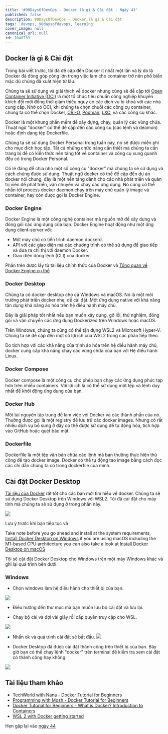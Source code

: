 ```yaml
---
title: '#90DaysOfDevOps - Docker là gì & Cài đặt - Ngày 43'
published: false
description: 90DaysOfDevOps - Docker là gì & Cài đặt
tags: 'devops, 90daysofdevops, learning'
cover_image: null
canonical_url: null
id: 1048739
---
```


## Docker là gì & Cài đặt

Trong bài viết trước, tôi đã đề cập đến Docker ít nhất một lần và lý do là Docker đá đóng góp công lớn trong việc làm cho container trở nên phổ biến mặc dù chúng đã xuất hiện từ lâu.

Chúng ta sẽ sử dụng và giải thích về docker nhưng cũng sẽ đề cập tới [Open Container Initiative (OCI)](https://www.opencontainers.org/) là một tổ chức tiêu chuẩn công nghiệp khuyến khích đổi mới đồng thời giảm thiểu nguy cơ các dịch vụ bị khoá với các nhà cung cấp. Nhờ có OCI, khi chúng ta chọn chuỗi các công cụ container, chúng ta có thể chọn Docker, [CRI-O](https://cri-o.io/), [Podman](http://podman.io/), [LXC](https://linuxcontainers.org/), và các công cụ khác.

Docker là một khung phần mềm để xây dựng, chạy, quản lý các vùng chứa. Thuật ngữ "docker" có thể đề cập đến các công cụ (các lệnh và deamon)
 hoặc định dạng tệp Dockerfile. 

Chúng ta sẽ sử dụng Docker Personal trong tuần này, nó sẽ được miễn phí cho mục đích học tập. Tất cả những chức năng cần thiết mà chúng ta cần trang bị để có kiến thức nền tảng tốt về container và công cụ xung quanh đều có trong Docker Personal.

Có lẽ đáng để chia nhỏ một số công cụ "docker" mà chúng ta sẽ sử dụng và cách chúng được sử dụng. Thuật ngữ docker có thể đề cập đến dự án docker nói chung, đây là một nền tảng dành cho các nhà phát triển và quản trị viên để phát triển, vận chuyển và chạy các ứng dụng. Nó cũng có thể nhắn tới process docker daemon chạy trên máy chủ quản lý image và container, hay còn được gọi là Docker Engine.

### Docker Engine

Docker Engine là một công nghệ container mã nguồn mở để xây dựng và đóng gói các ứng dụng của bạn. Docker Engine hoạt động như một ứng dụng client-server với:

- Một máy chủ có tiến trình daemon dockerd.
- API với các giao diện mà các chương trình có thể sử dụng để giao tiếp và đưa ra chỉ thị với daemon Docker.
- Giao diện dòng lệnh (CLI) của docker.

Phần trên được lấy từ tài liệu chính thức của Docker và [Tổng quan về Docker Engine cụ thể](https://docs.docker.com/engine/)

### Docker Desktop

Chúng ta có docker desktop cho cả Windows và macOS. Nó là một môi trường phát triển docker nhẹ, dễ cài đặt. Một ứng dụng native với khả năng tận dụng khả năng ảo hóa trên hệ điều hành máy chủ.

Đây là giải pháp tốt nhất nếu bạn muốn xây dựng, gỡ lỗi, thử nghiệm, đóng gói và vận chuyển các ứng dụng Dockerized trên Windows hoặc macOS.

Trên Windows, chúng ta cũng có thể tận dụng WSL2 và Microsoft Hyper-V. Chúng ta sẽ đề cập đến một số lợi ích của WSL2 trong các phần tiếp theo.

Do tích hợp với các khả năng của trình ảo hóa trên hệ điều hành máy chủ, docker cung cấp khả năng chạy các vùng chứa của bạn với Hệ điều hành Linux.

### Docker Compose

Docker compose là một công cụ cho phép bạn chạy các ứng dụng phức tạp hơn trên nhiều containers. Với lợi ích là có thể sử dụng một tệp và lệnh duy nhất để khởi động ứng dụng của bạn.

### Docker Hub

Một tài nguyên tập trung để làm việc với Docker và các thành phần của nó. Thường được gọi là một registry để lưu trữ các docker images. Nhưng có rất nhiều dịch vụ bổ sung ở đây có thể được sử dụng để tự động hóa, tích hợp vào GitHub hoặc quét bảo mật.

### Dockerfile

Dockerfile là một tệp văn bản chứa các lệnh mà bạn thường thực hiện thủ công để tạo docker image. Docker có thể tự động tạo image bằng cách đọc các chỉ dẫn chúng ta có trong dockerfile của mình.

## Cài đặt Docker Desktop

[Tài liệu của Docker](https://docs.docker.com/engine/install/) rất tốt cho các bạn mới tìm hiểu về docker. Chúng ta sẽ sử dụng Docker Desktop trên Windows với WSL2. Tôi đã cài đặt cho máy tính mà chúng ta sẽ sử dụng ở trong phần này.

![](../../Days/Images/Day43_Containers1.png)

Lưu ý trước khi bạn tiếp tục và 

Take note before you go ahead and install at the system requirements, [Install Docker Desktop on Windows](https://docs.docker.com/desktop/windows/install/) if you are using macOS including the M1-based CPU architecture you can also take a look at [Install Docker Desktop on macOS](https://docs.docker.com/desktop/mac/install/)

Tôi sẽ cặt đặt Docker Desktop cho Windows trên một máy Windows khác và ghi lại quá trình bên dưới.

### Windows

- Chọn windows làm hệ điều hành cho thiết bị của bạn.

![](../../Days/Images/Day43_operatingSystem.png)

- Điều hướng đến thư mục mà bạn muốn lưu bộ cài đặt và lưu lại.

- Chạy bộ cài và đợi vài giây rồi cấp quyền truy cập cho WSL.

![](../../Days/Images/Day43_EnableWSL.png)

- Nhấn ok và quá trình cài đặt sẽ bắt đầu.
![](../../Days/Images/Day43_install.png)

- Docker Desktop đã được cài đặt thành công trên thiết bị của bạn. Bây giờ bạn có thể chạy lệnh "docker" trên terminal để kiểm tra xem cài đặt có thành công hay không.

![](../../Days/Images/Day43_check.png)

## Tài liệu tham khảo

- [TechWorld with Nana - Docker Tutorial for Beginners](https://www.youtube.com/watch?v=3c-iBn73dDE)
- [Programming with Mosh - Docker Tutorial for Beginners](https://www.youtube.com/watch?v=pTFZFxd4hOI)
- [Docker Tutorial for Beginners - What is Docker? Introduction to Containers](https://www.youtube.com/watch?v=17Bl31rlnRM&list=WL&index=128&t=61s)
- [WSL 2 with Docker getting started](https://www.youtube.com/watch?v=5RQbdMn04Oc)

Hẹn gặp lại vào [ngày 44](day44.md)
